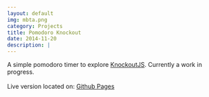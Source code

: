 ```yaml
---
layout: default
img: mbta.png
category: Projects
title: Pomodoro Knockout
date: 2014-11-20
description: |
---
```

A simple pomodoro timer to explore <a href="http://knockoutjs.com/">KnockoutJS</a>. Currently a work in progress. 
<br>
<br>
Live version located on: <a href="http://pjleonard37.github.io/PomodoroKnockout/">Github Pages</a>